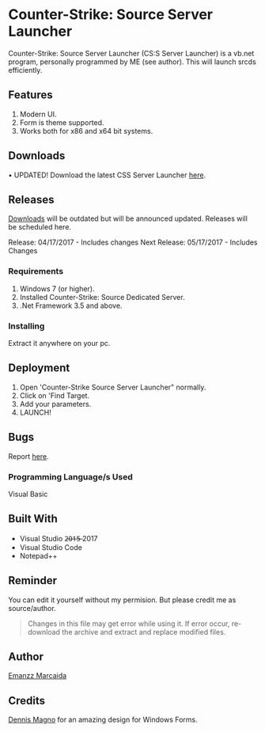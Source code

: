 # Counter-Strike: Source Server Launcher

Counter-Strike: Source Server Launcher (CS:S Server Launcher) is a vb.net program, personally programmed by ME (see author). This will launch srcds efficiently.

## Features

1. Modern UI.
2. Form is theme supported.
3. Works both for x86 and x64 bit systems.

## Downloads

• UPDATED!
Download the latest CSS Server Launcher [here](https://github.com/EmanzzKie/Counter-Strike--Source-Server-Launcher/releases/tag/release).

## Releases

[Downloads](https://github.com/EmanzzKie/Counter-Strike--Source-Server-Launcher#downloads) will be outdated but will be announced updated. Releases will be scheduled here.

Release: 04/17/2017 - Includes changes
Next Release: 05/17/2017 - Includes Changes

### Requirements

1. Windows 7 (or higher).
2. Installed Counter-Strike: Source Dedicated Server.
3. .Net Framework 3.5 and above.

### Installing

Extract it anywhere on your pc.

## Deployment

1. Open 'Counter-Strike Source Server Launcher" normally.
2. Click on 'Find Target.
3. Add your parameters.
4. LAUNCH!

## Bugs

Report [here](https://github.com/EmanzzKie/Counter-Strike--Source-Server-Launcher/issues).

### Programming Language/s Used

Visual Basic

## Built With

* Visual Studio 2̶0̶1̶5̶ 2017
* Visual Studio Code
* Notepad++

## Reminder

You can edit it yourself without my permision. But please credit me as source/author.

> Changes in this file may get error while using it. If error occur, re-download the archive and extract and replace modified files.

## Author
[Emanzz Marcaida](https://github.com/EmanzzKie)

## Credits

[Dennis Magno](https://github.com/dennismagno) for an amazing design for Windows Forms.
